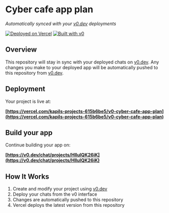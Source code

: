 # Cyber cafe app plan

*Automatically synced with your [v0.dev](https://v0.dev) deployments*

[![Deployed on Vercel](https://img.shields.io/badge/Deployed%20on-Vercel-black?style=for-the-badge&logo=vercel)](https://vercel.com/kapils-projects-615b6be5/v0-cyber-cafe-app-plan)
[![Built with v0](https://img.shields.io/badge/Built%20with-v0.dev-black?style=for-the-badge)](https://v0.dev/chat/projects/HIluIQK26iK)

## Overview

This repository will stay in sync with your deployed chats on [v0.dev](https://v0.dev).
Any changes you make to your deployed app will be automatically pushed to this repository from [v0.dev](https://v0.dev).

## Deployment

Your project is live at:

**[https://vercel.com/kapils-projects-615b6be5/v0-cyber-cafe-app-plan](https://vercel.com/kapils-projects-615b6be5/v0-cyber-cafe-app-plan)**

## Build your app

Continue building your app on:

**[https://v0.dev/chat/projects/HIluIQK26iK](https://v0.dev/chat/projects/HIluIQK26iK)**

## How It Works

1. Create and modify your project using [v0.dev](https://v0.dev)
2. Deploy your chats from the v0 interface
3. Changes are automatically pushed to this repository
4. Vercel deploys the latest version from this repository